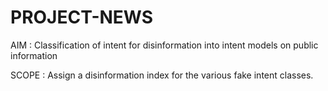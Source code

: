 # PROJECT-NEWS

AIM : Classification of intent for disinformation into intent models on public information

SCOPE : Assign a disinformation index for the various fake intent classes. 

